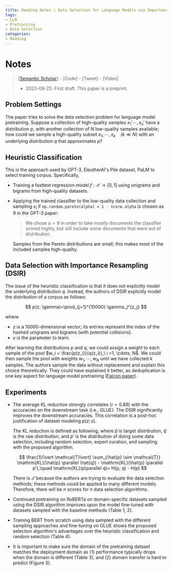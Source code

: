 ```yaml
---
title: Reading Notes | Data Selection for Language Models via Importance Resampling
tags: 
- LLM
- Pretraining
- Data Selection
categories:
- Reading
---
```

# Notes
> [[Semantic Scholar](https://www.semanticscholar.org/paper/Data-Selection-for-Language-Models-via-Importance-Xie-Santurkar/a008cc894024329d832d2c9c489d57440e3fa234)] - [Code] - [Tweet] - [Video]
> - 2023-08-25: First draft. This paper is a preprint.

## Problem Settings

The paper tries to solve the data selection problem for language model pretraining. Suppose a collection of high-quality samples $x_1' \cdots, x_n'$ have a distribution $p$, with another collection of $N$ low-quality samples available; how could we sample a high-quality subset $x_1, \cdots, x_k\quad (k \ll N)$ with an underlying distribution $q$ that approximates $p$?

## Heuristic Classification

This is the approach used by GPT-3, EleutherAI's Pile dataset, PaLM to select training corpus. Specifically,

- Training a fasttext regression model $f: \mathcal{X} \rightarrow [0, 1]$ using unigrams and bigrams from high-quality datasets.

- Applying the trained classifier to the low-quality data collection and sampling $x_i$ if `np.random.pareto(alpha) > 1 - score`. `alpha` is chosen as 9 in the GPT-3 paper:

  > We chose $\alpha=9$ in order to take mostly documents the classifier scored highly, but still include some documents that were out of distribution. 
  
  Samples from the Pareto distributions are small; this makes most of the included samples high-quality.

## Data Selection with Importance Resampling (DSIR)

The issue of the heuristic classification is that it does not explicitly model the underlying distribution $q$. Instead, the authors of DSIR explicitly model the distribution of a corpus as follows:

$$
p(z; \gamma)=\prod_{j=1}^{10000} \gamma_j^{z_j}
$$

where

- $z$ is a 10000-dimensional vector; its entries represent the index of the hashed unigrams and bigrams (with potential collisions).
- $\gamma$ is the parameter to learn.

After learning the distributions $p$ and $q$, we could assign a weight to each sample of the pool $w_i = \frac{p(z_i)}{q(z_i)},\ i =1, \cdots, N$. We could then sample the pool with weights $w_1, \cdots, w_N$ until we have collected $k$ samples. The authors sample the data without replacement and explain this choice theoretically. They could have explained it better, as deduplication is one key aspect for language model pretraining ([Falcon paper](https://arxiv.org/pdf/2306.01116.pdf)).

## Experiments

- The average KL reduction strongly correlates ($r = 0.89$) with the accuracies on the downstream task (i.e., GLUE). The DSIR significantly improves the downstream accuracies. This correlation is a post-hoc justification of dataset modeling $p(z;\gamma)$.

  The KL reduction is defined as following, where $\hat{p}$ is target distribution, $\hat{q}$ is the raw distribution, and $p'$ is the distribution of doing some data selection, including random selection, expert curation, and sampling with the proposed algorithm.

  $$
  \frac{1}{\vert \mathcal{T}\vert} \sum_{\hat{p} \sim \mathcal{T}} \mathrm{KL}(\hat{p} \parallel \hat{q}) - \mathrm{KL}(\hat{p} \parallel p'),\quad \mathrm{KL}(p\parallel q)= H(p, q) - H(p)
  $$

  There is $\mathcal{T}$ because the authors are trying to evaluate the data selection methods; these methods could be applied to many different models. Therefore, there will be $n$ scores for $n$ data selection algorithms.

- Continued pretraining on RoBERTa on domain-specific datasets sampled using the DSIR algorithm improves upon the model fine-tuned with datasets sampled with the baseline methods (Table 1, 2).
- Training BERT from scratch using data sampled with the different sampling approaches and fine-tuning on GLUE shows the proposed selection algorithm's advantages over the heuristic classification and random selection (Table 4).
- It is important to make sure the domain of the pretraining dataset matches the deployment domain as (1) performance typically drops when the domain is different (Table 3), and (2) domain transfer is hard to predict (Figure 3).


